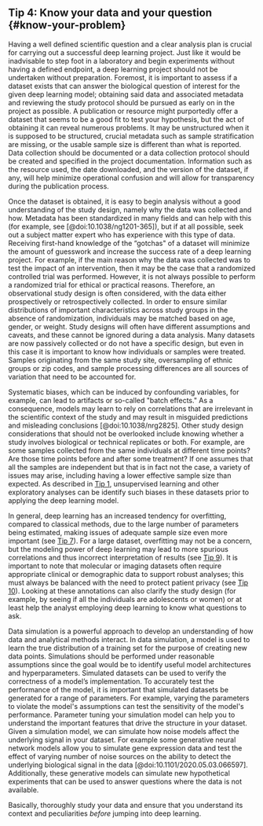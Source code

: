 ## Tip 4: Know your data and your question {#know-your-problem}

Having a well defined scientific question and a clear analysis plan is crucial for carrying out a successful deep learning project.
Just like it would be inadvisable to step foot in a laboratory and begin experiments without having a defined endpoint, a deep learning project should not be undertaken without preparation.
Foremost, it is important to assess if a dataset exists that can answer the biological question of interest for the given deep learning model; obtaining said data and associated metadata and reviewing the study protocol should be pursued as early on in the project as possible.
A publication or resource might purportedly offer a dataset that seems to be a good fit to test your hypothesis, but the act of obtaining it can reveal numerous problems.
It may be unstructured when it is supposed to be structured, crucial metadata such as sample stratification are missing, or the usable sample size is different than what is reported.
Data collection should be documented or a data collection protocol should be created and specified in the project documentation.
Information such as the resource used, the date downloaded, and the version of the dataset, if any, will help minimize operational confusion and will allow for transparency during the publication process.

Once the dataset is obtained, it is easy to begin analysis without a good understanding of the study design, namely why the data was collected and how.
Metadata has been standardized in many fields and can help with this (for example, see [@doi:10.1038/ng1201-365]), but if at all possible, seek out a subject matter expert who has experience with this type of data.
Receiving first-hand knowledge of the “gotchas" of a dataset will minimize the amount of guesswork and increase the success rate of a deep learning project.
For example, if the main reason why the data was collected was to test the impact of an intervention, then it may be the case that a randomized controlled trial was performed.
However, it is not always possible to perform a randomized trial for ethical or practical reasons.
Therefore, an observational study design is often considered, with the data either prospectively or retrospectively collected.
In order to ensure similar distributions of important characteristics across study groups in the absence of randomization, individuals may be matched based on age, gender, or weight.
Study designs will often have different assumptions and caveats, and these cannot be ignored during a data analysis.
Many datasets are now passively collected or do not have a specific design, but even in this case it is important to know how individuals or samples were treated.
Samples originating from the same study site, oversampling of ethnic groups or zip codes, and sample processing differences are all sources of variation that need to be accounted for.

Systematic biases, which can be induced by confounding variables, for example, can lead to artifacts or so-called "batch effects."
As a consequence, models may learn to rely on correlations that are irrelevant in the scientific context of the study and may result in misguided predictions and misleading conclusions [@doi:10.1038/nrg2825].
Other study design considerations that should not be overlooked include knowing whether a study involves biological or technical replicates or both.
For example, are some samples collected from the same individuals at different time points?
Are those time points before and after some treatment?
If one assumes that all the samples are independent but that is in fact not the case, a variety of issues may arise, including having a lower effective sample size than expected.
As described in [Tip 1](#concepts), unsupervised learning and other exploratory analyses can be identify such biases in these datasets prior to applying the deep learning model.

In general, deep learning has an increased tendency for overfitting, compared to classical methods, due to the large number of parameters being estimated, making issues of adequate sample size even more important (see [Tip 7](#overfitting)).
For a large dataset, overfitting may not be a concern, but the modeling power of deep learning may lead to more spurious correlations and thus incorrect interpretation of results (see [Tip 9](#interpretation)).
It is important to note that molecular or imaging datasets often require appropriate clinical or demographic data to support robust analyses; this must always be balanced with the need to protect patient privacy (see [Tip 10](#privacy)).
Looking at these annotations can also clarify the study design (for example, by seeing if all the individuals are adolescents or women) or at least help the analyst employing deep learning to know what questions to ask.

Data simulation is a powerful approach to develop an understanding of how data and analytical methods interact.
In data simulation, a model is used to learn the true distribution of a training set for the purpose of creating new data points.
Simulations should be performed under reasonable assumptions since the goal would be to identify useful model architectures and hyperparameters.
Simulated datasets can be used to verify the correctness of a model’s implementation.
To accurately test the performance of the model, it is important that simulated datasets be generated for a range of parameters.
For example, varying the parameters to violate the model's assumptions can test the sensitivity of the model's performance.
Parameter tuning your simulation model can help you to understand the important features that drive the structure in your dataset.
Given a simulation model, we can simulate how noise models affect the underlying signal in your dataset.
For example some generative neural network models allow you to simulate gene expression data and test the effect of varying number of noise sources on the ability to detect the underlying biological signal in the data [@doi:10.1101/2020.05.03.066597].
Additionally, these generative models can simulate new hypothetical experiments that can be used to answer questions where the data is not available. 

Basically, thoroughly study your data and ensure that you understand its context and peculiarities _before_ jumping into deep learning.
